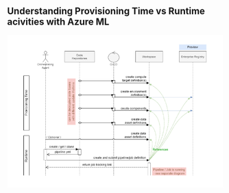 ## Understanding Provisioning Time vs Runtime acivities with Azure ML
![Provisioning Time vs Runtime](../illustrations/AML-v2-concept-diagrams/Provisioning_vs_Runtime_Sequence.png)



